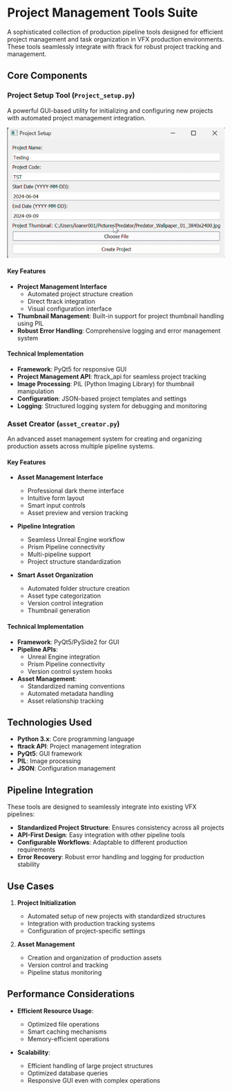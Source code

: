 # Project Management Tools Suite

A sophisticated collection of production pipeline tools designed for efficient project management and task organization in VFX production environments. These tools seamlessly integrate with ftrack for robust project tracking and management.

## Core Components

### Project Setup Tool (`Project_setup.py`)

A powerful GUI-based utility for initializing and configuring new projects with automated project management integration.

![Project Creator Interface](docs/images/ProjectCreator.png)

#### Key Features
- **Project Management Interface**
  - Automated project structure creation
  - Direct ftrack integration
  - Visual configuration interface
- **Thumbnail Management**: Built-in support for project thumbnail handling using PIL
- **Robust Error Handling**: Comprehensive logging and error management system

#### Technical Implementation
- **Framework**: PyQt5 for responsive GUI
- **Project Management API**: ftrack_api for seamless project tracking
- **Image Processing**: PIL (Python Imaging Library) for thumbnail manipulation
- **Configuration**: JSON-based project templates and settings
- **Logging**: Structured logging system for debugging and monitoring

### Asset Creator (`asset_creator.py`)

An advanced asset management system for creating and organizing production assets across multiple pipeline systems.

#### Key Features
- **Asset Management Interface**
  - Professional dark theme interface
  - Intuitive form layout
  - Smart input controls
  - Asset preview and version tracking

- **Pipeline Integration**
  - Seamless Unreal Engine workflow
  - Prism Pipeline connectivity
  - Multi-pipeline support
  - Project structure standardization

- **Smart Asset Organization**
  - Automated folder structure creation
  - Asset type categorization
  - Version control integration
  - Thumbnail generation

#### Technical Implementation
- **Framework**: PyQt5/PySide2 for GUI
- **Pipeline APIs**: 
  - Unreal Engine integration
  - Prism Pipeline connectivity
  - Version control system hooks
- **Asset Management**: 
  - Standardized naming conventions
  - Automated metadata handling
  - Asset relationship tracking

## Technologies Used

- **Python 3.x**: Core programming language
- **ftrack API**: Project management integration
- **PyQt5**: GUI framework
- **PIL**: Image processing
- **JSON**: Configuration management

## Pipeline Integration

These tools are designed to seamlessly integrate into existing VFX pipelines:

- **Standardized Project Structure**: Ensures consistency across all projects
- **API-First Design**: Easy integration with other pipeline tools
- **Configurable Workflows**: Adaptable to different production requirements
- **Error Recovery**: Robust error handling and logging for production stability

## Use Cases

1. **Project Initialization**
   - Automated setup of new projects with standardized structures
   - Integration with production tracking systems
   - Configuration of project-specific settings

2. **Asset Management**
   - Creation and organization of production assets
   - Version control and tracking
   - Pipeline status monitoring

## Performance Considerations

- **Efficient Resource Usage**:
  - Optimized file operations
  - Smart caching mechanisms
  - Memory-efficient operations

- **Scalability**:
  - Efficient handling of large project structures
  - Optimized database queries
  - Responsive GUI even with complex operations
